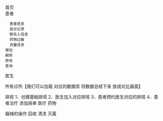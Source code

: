
首页   
患者
        
      患者信息
      就诊记录
      联系人信息
      药物过敏
      测量信息
    增加
    删除 
    修改
    查询

医生

所有诊所【我们可以加载 对应的数据库 将数据总结下来 放成对比画面】
  
排班
    1、创建基础排班
    2、医生加入对应排班
    3、患者预约医生对应的排班
    4、患者治疗 添加病单 医疗 药物     
    

器械的操作
    回收 
    清洗 
    灭菌
